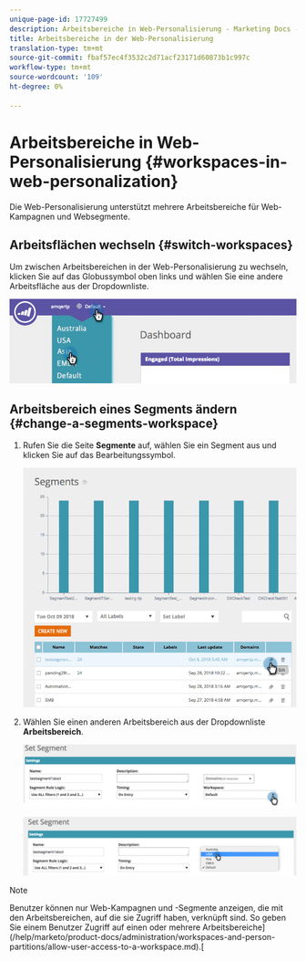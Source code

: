 ```yaml
---
unique-page-id: 17727499
description: Arbeitsbereiche in Web-Personalisierung - Marketing Docs - Produktdokumentation
title: Arbeitsbereiche in der Web-Personalisierung
translation-type: tm+mt
source-git-commit: fbaf57ec4f3532c2d71acf23171d60873b1c997c
workflow-type: tm+mt
source-wordcount: '109'
ht-degree: 0%

---
```



# Arbeitsbereiche in Web-Personalisierung {#workspaces-in-web-personalization}

Die Web-Personalisierung unterstützt mehrere Arbeitsbereiche für Web-Kampagnen und Websegmente.

## Arbeitsflächen wechseln {#switch-workspaces}

Um zwischen Arbeitsbereichen in der Web-Personalisierung zu wechseln, klicken Sie auf das Globussymbol oben links und wählen Sie eine andere Arbeitsfläche aus der Dropdownliste.

![](assets/ss7.png)

## Arbeitsbereich eines Segments ändern {#change-a-segments-workspace}

1. Rufen Sie die Seite **Segmente** auf, wählen Sie ein Segment aus und klicken Sie auf das Bearbeitungssymbol.

   ![](assets/ss4.png)

1. Wählen Sie einen anderen Arbeitsbereich aus der Dropdownliste **Arbeitsbereich**.

   ![](assets/ss6.png)

   ![](assets/ss5.png)

>[!NOTE]
>
>Benutzer können nur Web-Kampagnen und -Segmente anzeigen, die mit den Arbeitsbereichen, auf die sie Zugriff haben, verknüpft sind. So geben Sie einem Benutzer Zugriff auf einen oder mehrere Arbeitsbereiche](/help/marketo/product-docs/administration/workspaces-and-person-partitions/allow-user-access-to-a-workspace.md).[
